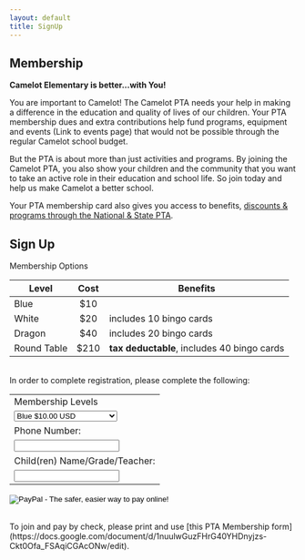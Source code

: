 ```yaml
---
layout: default
title: SignUp
---
```


## Membership

**Camelot Elementary is better...with You!**

You are important to Camelot! The Camelot PTA needs your help in making a difference in the education and quality of lives of our children. Your PTA membership dues and extra contributions help fund programs, equipment and events (Link to events page) that would not be possible through the regular Camelot school budget.

But the PTA is about more than just activities and programs. By joining the Camelot PTA, you also show your children and the community that you want to take an active role in their education and school life. So join today and help us make Camelot a better school.

Your PTA membership card also gives you access to benefits, [discounts & programs through the National & State PTA](http://www.pta.org/members/content.cfm?ItemNumber=3409&navItemNumber=3445).

## Sign Up

Membership Options

| Level | Cost | Benefits |
|------|:----:|-----------|
| Blue  |  $10 |          |
| White |  $20 | includes 10 bingo cards |
| Dragon | $40 | includes 20 bingo cards |
| Round Table | $210 | **tax deductable**, includes 40 bingo cards |

<br>
In order to complete registration, please complete the following:

<form target="paypal" action="https://www.paypal.com/cgi-bin/webscr" method="post">
<input type="hidden" name="cmd" value="_s-xclick">
<input type="hidden" name="hosted_button_id" value="N6GREF78V8AAU">
<table>
<tr><td><input type="hidden" name="on0" value="Membership Levels">Membership Levels</td></tr><tr><td><select name="os0">
	<option value="Blue">Blue $10.00 USD</option>
	<option value="White">White $20.00 USD</option>
	<option value="Dragon">Dragon $40.00 USD</option>
	<option value="Round Table">Round Table $210.00 USD</option>
</select> </td></tr>
<tr><td><input type="hidden" name="on1" value="Phone Number:">Phone Number:</td></tr><tr><td><input type="text" name="os1" maxlength="200"></td></tr>
<tr><td><input type="hidden" name="on2" value="Child(ren) Name/Grade/Teacher:">Child(ren) Name/Grade/Teacher:</td></tr><tr><td><input type="text" name="os2" maxlength="200"></td></tr>
</table>
<input type="hidden" name="currency_code" value="USD">
<input type="image" src="https://www.paypalobjects.com/en_US/i/btn/btn_cart_LG.gif" border="0" name="submit" alt="PayPal - The safer, easier way to pay online!">
<img alt="" border="0" src="https://www.paypalobjects.com/en_US/i/scr/pixel.gif" width="1" height="1">
</form>


<br>
To join and pay by check, please print and use [this PTA Membership form](https://docs.google.com/document/d/1nuulwGuzFHrG40YHDnyjzs-Ckt0Ofa_FSAqiCGAcONw/edit).
